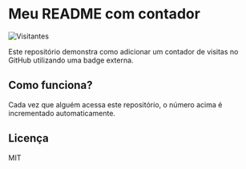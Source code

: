 # Meu README com contador

![Visitantes](https://visitor-badge.glitch.me/badge?page_id=guilhermetwelve0.Readme&left_color=green&right_color=blue)

Este repositório demonstra como adicionar um contador de visitas no GitHub utilizando uma badge externa.

## Como funciona?

Cada vez que alguém acessa este repositório, o número acima é incrementado automaticamente.

## Licença

MIT
